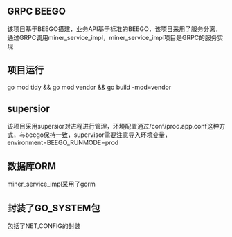## GRPC BEEGO

该项目基于BEEGO搭建，业务API基于标准的BEEGO，该项目采用了服务分离，通过GRPC调用miner_service_impl，miner_service_impl项目是GRPC的服务实现

## 项目运行

go mod tidy && go mod vendor && go build -mod=vendor

## supersior

该项目采用supersior对进程进行管理，环境配置通过/conf/prod.app.conf这种方式，与beego保持一致，supervisor需要注意导入环境变量，environment=BEEGO_RUNMODE=prod

## 数据库ORM

miner_service_impl采用了gorm

## 封装了GO_SYSTEM包

包括了NET,CONFIG的封装